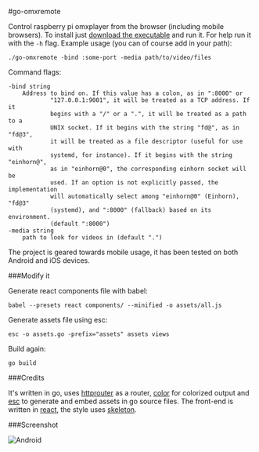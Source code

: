 #go-omxremote

Control raspberry pi omxplayer from the browser (including mobile browsers). To install just [download the executable](https://github.com/dplesca/go-omxremote/releases/download/v2.0/go-omxremote) and run it. For help run it with the `-h` flag. Example usage (you can of course add in your path):

`./go-omxremote -bind :some-port -media path/to/video/files`

Command flags:

```
-bind string
    Address to bind on. If this value has a colon, as in ":8000" or
            "127.0.0.1:9001", it will be treated as a TCP address. If it
            begins with a "/" or a ".", it will be treated as a path to a
            UNIX socket. If it begins with the string "fd@", as in "fd@3",
            it will be treated as a file descriptor (useful for use with
            systemd, for instance). If it begins with the string "einhorn@",
            as in "einhorn@0", the corresponding einhorn socket will be
            used. If an option is not explicitly passed, the implementation
            will automatically select among "einhorn@0" (Einhorn), "fd@3"
            (systemd), and ":8000" (fallback) based on its environment. 
            (default ":8000")
-media string
    path to look for videos in (default ".")
```

The project is geared towards mobile usage, it has been tested on both Android and iOS devices.

###Modify it

Generate react components file with babel:  

`babel --presets react components/ --minified -o assets/all.js`

Generate assets file using esc:  

`esc -o assets.go -prefix="assets" assets views`

Build again:

`go build`

###Credits

It's written in go, uses [httprouter](https://github.com/julienschmidt/httprouter) as a router, [color](https://github.com/fatih/color) for colorized output and [esc](https://github.com/mjibson/esc) to generate and embed assets in go source files. The front-end is written in [react](http://facebook.github.io/react/), the style uses [skeleton](http://getskeleton.com/).

###Screenshot

![Android](http://s10.postimg.org/6susaybqh/screen_p.png)
